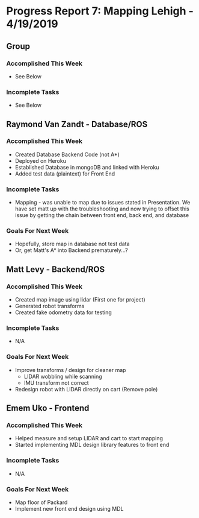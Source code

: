 # Progress Report 7:	Mapping Lehigh -		4/19/2019

## Group

### Accomplished This Week
- See Below
### Incomplete Tasks
- See Below

## Raymond Van Zandt - Database/ROS

### Accomplished This Week
- Created Database Backend Code (not A*)
- Deployed on Heroku
- Established Database in mongoDB and linked with Heroku
- Added test data (plaintext) for Front End

### Incomplete Tasks
- Mapping - was unable to map due to issues stated in Presentation. We have set matt up with the troubleshooting and now trying to offset this issue by getting the chain between front end, back end, and database

### Goals For Next Week
- Hopefully, store map in database not test data
- Or, get Matt's A* into Backend prematurely...?

## Matt Levy - Backend/ROS

### Accomplished This Week
- Created map image using lidar (First one for project)
- Generated robot transforms
- Created fake odometry data for testing

### Incomplete Tasks
- N/A

### Goals For Next Week
- Improve transforms / design for cleaner map
  - LIDAR wobbling while scanning
  - IMU transform not correct
- Redesign robot with LIDAR directly on cart (Remove pole)

## Emem Uko - Frontend

### Accomplished This Week
- Helped measure and setup LIDAR and cart to start mapping
- Started implementing MDL design library features to front end

### Incomplete Tasks
- N/A

### Goals For Next Week
- Map floor of Packard
- Implement new front end design using MDL
